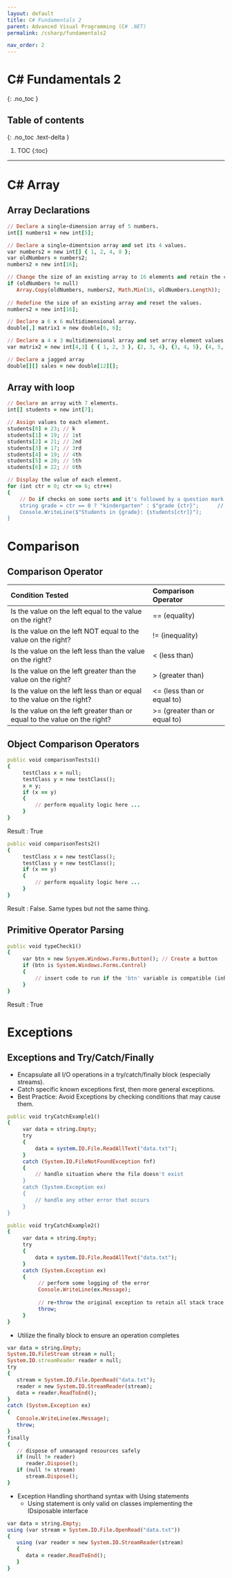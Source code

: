 ```yaml
---
layout: default
title: C# Fundamentals 2
parent: Advanced Visual Programming (C# .NET)
permalink: /csharp/fundamentals2

nav_order: 2
---
```


# C# Fundamentals 2
{: .no_toc }

## Table of contents
{: .no_toc .text-delta }

1. TOC
{:toc}

---
# C# Array
## Array Declarations 

```ruby
// Declare a single-dimension array of 5 numbers. 
int[] numbers1 = new int[5]; 

// Declare a single-dimentsion array and set its 4 values. 
var numbers2 = new int[] { 1, 2, 4, 8 };
var oldNumbers = numbers2; 
numbers2 = new int[16]; 

// Change the size of an existing array to 16 elements and retain the current values. 
if (oldNumbers != null)
   Array.Copy(oldNumbers, numbers2, Math.Min(16, oldNumbers.Length)); 
   
// Redefine the size of an existing array and reset the values. 
numbers2 = new int[16]; 

// Declare a 6 x 6 multidimensional array. 
double[,] matrix1 = new double[6, 6]; 

// Declare a 4 x 3 multidimensional array and set array element values. 
var matrix2 = new int[4,3] { { 1, 2, 3 }, {2, 3, 4}, {3, 4, 5}, {4, 5, 6} }; 

// Declare a jagged array 
double[][] sales = new double[12][]; 
```

## Array with loop
```ruby
// Declare an array with 7 elements. 
int[] students = new int[7]; 

// Assign values to each element. 
students[0] = 23; // k
students[1] = 19; // 1st
students[2] = 21; // 2nd
students[3] = 17; // 3rd
students[4] = 19; // 4th
students[5] = 20; // 5th
students[6] = 22; // 6th

// Display the value of each element. 
for (int ctr = 0; ctr <= 6; ctr++) 
{
    // Do if checks on some sorts and it's followed by a question mark. 
    string grade = ctr == 0 ? "kindergarten" : $"grade {ctr}";      // After the question mark is the result of if it is true.
    Console.WriteLine($"Students in {grade}: {students[ctr]}"); 
}
```
# Comparison 
## Comparison Operator 

| Condition Tested                                                          |       Comparison Operator        |
|:--------------------------------------------------------------------------|:---------------------------------|
| Is the value on the left equal to the value on the right?                 |   == (equality)                  |
| Is the value on the left NOT equal to the value on the right?             |   != (inequality)                |
| Is the value on the left less than the value on the right?                |   < (less than)                  |
| Is the value on the left greater than the value on the right?             |   > (greater than)               |
| Is the value on the left less than or equal to the value on the right?    |   <= (less than or equal to)     |
| Is the value on the left greater than or equal to the value on the right? |   >= (greater than or equal to)  |

## Object Comparison Operators 

```ruby
public void comparisonTests1()
{
     testClass x = null; 
     testClass y = new testClass();
     x = y;
     if (x == y)
     {
         // perform equality logic here ... 
     }
}
```
Result : True

```ruby
public void comparisonTests2()
{
     testClass x = new testClass(); 
     testClass y = new testClass();
     if (x == y)
     {
         // perform equality logic here ... 
     }
}
```
Result : False. Same types but not the same thing. 


## Primitive Operator Parsing
```ruby
public void typeCheck1()
{
     var btn = new Sysyem.Windows.Forms.Button(); // Create a button
     if (btn is System.Windows.Forms.Control)
     {
         // insert code to run if the 'btn' variable is compatible (inherits) from Control
     }
}
```
Result : True

# Exceptions
## Exceptions and Try/Catch/Finally
* Encapsulate all I/O operations in a try/catch/finally block (especially streams).
* Catch specific known exceptions first, then more general exceptions.
* Best Practice: Avoid Exceptions by checking conditions that may cause them.
```ruby
public void tryCatchExample1()
{
     var data = string.Empty;
     try
     {
         data = system.IO.File.ReadAllText("data.txt");       
     }
     catch (System.IO.FileNotFoundException fnf)
     {
         // handle situation where the file doesn't exist
     }
     catch (System.Exception ex)
     {
         // handle any other error that occurs
     }
}
```

```ruby
public void tryCatchExample2()
{
     var data = string.Empty;
     try
     {
         data = system.IO.File.ReadAllText("data.txt");       
     }
     catch (System.Exception ex)
     {
          // perform some logging of the error 
          Console.WriteLine(ex.Message); 
          
          // re-throw the original exception to retain all stack trace information
          throw; 
     }
}
```
* Utilize the finally block to ensure an operation completes
```ruby
var data = string.Empty;
System.IO.FileStream stream = null; 
System.IO.streamReader reader = null; 
try
{
   stream = System.IO.File.OpenRead("data.txt");
   reader = new System.IO.StreamReader(stream); 
   data = reader.ReadToEnd();
}
catch (System.Exception ex)
{
   Console.WriteLine(ex.Message);
   throw;
}
finally 
{
   // dispose of unmanaged resources safely 
   if (null != reader)
      reader.Dispose(); 
   if (null != stream)
      stream.Dispose(); 
}
```
* Exception Handling shorthand syntax with Using statements 
  - Using statement is only valid on classes implementing the IDsiposable interface
```ruby
var data = string.Empty;
using (var stream = System.IO.File.OpenRead("data.txt"))
{
   using (var reader = new System.IO.StreamReader(stream)
   {
      data = reader.ReadToEnd(); 
   }
}
```
  
